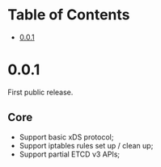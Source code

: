 # Table of Contents

- [0.0.1](#001)


# 0.0.1

First public release.

## Core

* Support basic xDS protocol;
* Support iptables rules set up / clean up;
* Support partial ETCD v3 APIs;
